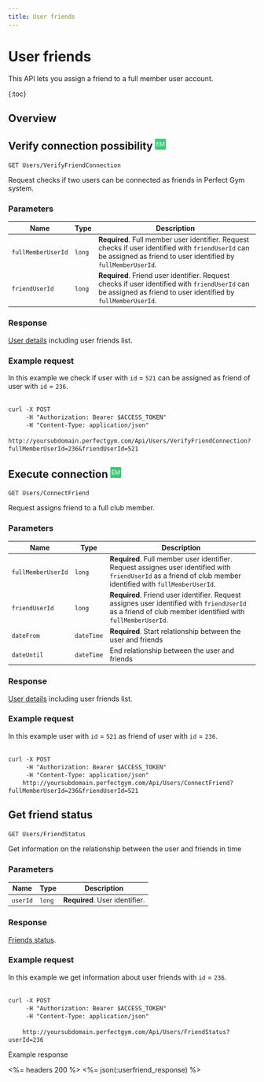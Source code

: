 ```yaml
---
title: User friends
---
```


# User friends

This API lets you assign a friend to a full member user account.

{:toc}


## Overview


## Verify connection possibility ![alt text][EM]

    GET Users/VerifyFriendConnection

Request checks if two users can be connected as friends in Perfect Gym system. 


### Parameters

Name  	    		| Type     		| Description
--------------------|---------------|------------
`fullMemberUserId`  |`long`    		| **Required**. Full member user identifier. Request checks if user identified with `friendUserId` can be assigned as friend to user identified by `fullMemberUserId`.
`friendUserId`  	|`long`    		| **Required**. Friend user identifier. Request checks if user identified with `friendUserId` can be assigned as friend to user identified by `fullMemberUserId`.



### Response

[User details][UserDetailsProperties] including user friends list.


### Example request

In this example we check if user with `id` = `521` can be assigned as friend of user with `id` = `236`.

``` command-line

curl -X POST 
	 -H "Authorization: Bearer $ACCESS_TOKEN" 
	 -H "Content-Type: application/json" 	  
	http://yoursubdomain.perfectgym.com/Api/Users/VerifyFriendConnection?fullMemberUserId=236&friendUserId=521
```


<!-- ### Example response

<%= headers 200 %>
<%= json(:user_response) %>


 -->



## Execute connection ![alt text][EM]

    GET Users/ConnectFriend

Request assigns friend to a full club member.


### Parameters

Name  	    		| Type     		| Description
--------------------|---------------|------------
`fullMemberUserId`  |`long`    		| **Required**. Full member user identifier. Request assignes user identified with `friendUserId` as a friend of club member identified with `fullMemberUserId`.
`friendUserId`  	|`long`    		| **Required**. Friend user identifier. Request assignes user identified with `friendUserId` as a friend of club member identified with `fullMemberUserId`.
`dateFrom`  	    |`dateTime`    	| **Required**. Start relationship between the user and friends
`dateUntil`  	    |`dateTime`    	|               End relationship between the user and friends


### Response

[User details][UserDetailsProperties] including user friends list.


### Example request

In this example user with `id` = `521` as friend of user with `id` = `236`.

``` command-line

curl -X POST 
	 -H "Authorization: Bearer $ACCESS_TOKEN" 
	 -H "Content-Type: application/json" 	  
	http://yoursubdomain.perfectgym.com/Api/Users/ConnectFriend?fullMemberUserId=236&friendUserId=521
```

## Get friend status 

    GET Users/FriendStatus

Get information on the relationship between the user and friends in time

### Parameters

Name  	    | Type     		| Description
------------|---------------|------------
`userId`    |`long`    		| **Required**. User identifier.

 

### Response

[Friends status][UserFriendStatus].


### Example request

In this example we get information about user friends with `id` = `236`.

``` command-line

curl -X POST 
	 -H "Authorization: Bearer $ACCESS_TOKEN" 
	 -H "Content-Type: application/json" 
	 
	http://yoursubdomain.perfectgym.com/Api/Users/FriendStatus?userId=236
```

Example response

<%= headers 200 %>
<%= json(:userfriend_response) %>



[UserDetailsProperties]: /api/users/userdetails#properties
[UserFriendStatus]:  /appendix/datatypes/friendstatus

[EM]: /assets/images/employee.png "Employee mode"
[UM]: /assets/images/user.png "User mode"